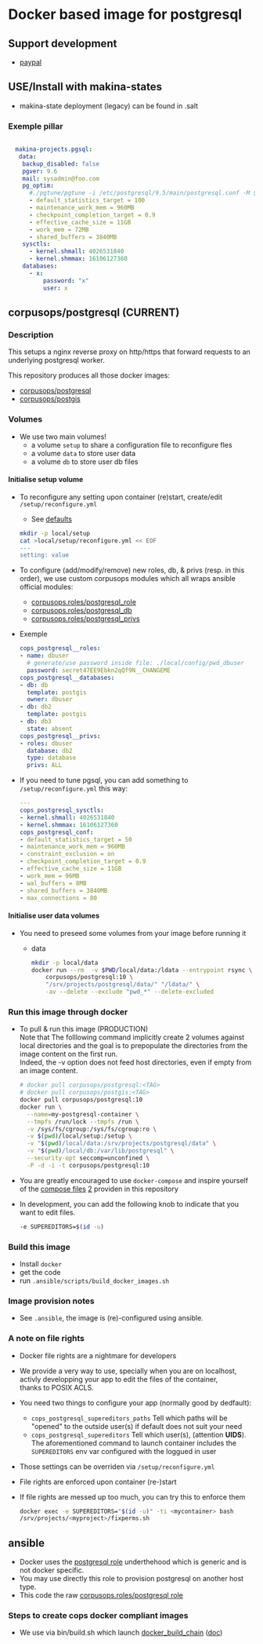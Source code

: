 # Docker based image for postgresql

    
## Support development
- [paypal](https://paypal.me/kiorky)

## USE/Install with makina-states
- makina-state deployment (legacy) can be found in .salt

### Exemple pillar

```yaml

  makina-projects.pgsql:
   data:
    backup_disabled: false
    pgver: 9.6
    mail: sysadmin@foo.com
    pg_optim:
      #./pgtune/pgtune -i /etc/postgresql/9.5/main/postgresql.conf -M $((15842612*1024))
      - default_statistics_target = 100
      - maintenance_work_mem = 960MB
      - checkpoint_completion_target = 0.9
      - effective_cache_size = 11GB
      - work_mem = 72MB
      - shared_buffers = 3840MB
    sysctls:
      - kernel.shmall: 4026531840
      - kernel.shmmax: 16106127360
    databases:
      - x:
          password: "x"
          user: x
```

## corpusops/postgresql (CURRENT)
### Description
This setups a nginx reverse proxy on http/https that forward requests
to an underlying postgresql worker.

This repository produces all those docker images:
- [corpusops/postgresql](https://hub.docker.com/r/corpusops/postgresql/)
- [corpusops/postgis](https://hub.docker.com/r/corpusops/postgis/)

### Volumes
- We use two main volumes!
    - a volume ``setup`` to share a configuration file to reconfigure fles
    - a volume ``data`` to store user data
    - a volume ``db`` to store user db files

#### Initialise setup volume
- To reconfigure any setting upon container (re)start, create/edit ``/setup/reconfigure.yml``
    - See [defaults](/ansible/roles/postgresql/defaults/main.yml)

    ```sh
    mkdir -p local/setup
    cat >local/setup/reconfigure.yml << EOF
    ---
    setting: value
    ```

- To configure (add/modify/remove) new roles, db, & privs (resp. in this order),  we use custom corpusops modules which all wraps ansible official modules:
   - [corpusops.roles/postgresql_role](https://github.com/corpusops/roles/tree/master/postgresql_role)
   - [corpusops.roles/postgresql_db](https://github.com/corpusops/roles/tree/master/postgresql_db)
   - [corpusops.roles/postgresql_privs](https://github.com/corpusops/roles/tree/master/postgresql_privs)
- Exemple

    ```yaml
    cops_postgresql__roles:
    - name: dbuser
      # generate/use password inside file: ./local/config/pwd_dbuser
      password: secret47EE9Ebkn2qQf9N__CHANGEME
    cops_postgresql__databases:
    - db: db
      template: postgis
      owner: dbuser
    - db: db2
      template: postgis
    - db: db3
      state: absent
    cops_postgresql__privs:
    - roles: dbuser
      database: db2
      type: database
      privs: ALL

    ```

- If you need to tune pgsql, you can add something to ``/setup/reconfigure.yml`` this way:

    ```yaml
    ---
    cops_postgresql_sysctls:
    - kernel.shmall: 4026531840
    - kernel.shmmax: 16106127360
    cops_postgresql_conf:
    - default_statistics_target = 50
    - maintenance_work_mem = 960MB
    - constraint_exclusion = on
    - checkpoint_completion_target = 0.9
    - effective_cache_size = 11GB
    - work_mem = 96MB
    - wal_buffers = 8MB
    - shared_buffers = 3840MB
    - max_connections = 80
    ```

#### Initialise user data volumes
- You need to preseed some volumes from your image before running it
    - data

        ```sh
        mkdir -p local/data
        docker run --rm  -v $PWD/local/data:/ldata --entrypoint rsync \
            corpusops/postgresql:10 \
            "/srv/projects/postgresql/data/" "/ldata/" \
            -av --delete --exclude "pwd_*" --delete-excluded
        ```

### Run this image through docker
- To pull & run this image (PRODUCTION) <br/>
  Note that The folllowing command implicitly create 2 volumes against local directories and the goal
  is to prepopulate the directories from the image content on the first run.<br/>
  Indeed, the -v option does not feed host directories, even if empty from an image content.

    ```sh
    # docker pull corpusops/postgresql:<TAG>
    # docker pull corpusops/postgis:<TAG>
    docker pull corpusops/postgresql:10
    docker run \
      --name=my-postgresql-container \
      --tmpfs /run/lock --tmpfs /run \
      -v /sys/fs/cgroup:/sys/fs/cgroup:ro \
      -v $(pwd)/local/setup:/setup \
      -v "$(pwd)/local/data:/srv/projects/postgresql/data" \
      -v "$(pwd)/local/db:/var/lib/postgresql" \
      --security-opt seccomp=unconfined \
      -P -d -i -t corpusops/postgresql:10
    ```
- You are greatly encouraged to use ``docker-compose`` and 
  inspire yourself of the [compose files](docker-compose.yml) [2](docker-compose-dev.yml) providen in this repository
- In development, you can add the following knob to indicate that you want to
  edit files.

    ```sh
    -e SUPEREDITORS=$(id -u)
    ```

### Build this image
- Install ``docker``
- get the code
- run ``.ansible/scripts/build_docker_images.sh``

### Image provision notes
- See ``.ansible``, the image is (re)-configured using ansible.

### A note on file rights
- Docker file rights are a nightmare for developers
- We provide a very way to use, specially when you are on localhost,<br/>
  activly developping  your app to edit the files of the container,<br/>
  thanks to POSIX ACLS.
- You need two things to configure your app (normally good by dedfault):
    - ``cops_postgresql_supereditors_paths`` Tell which paths will be "opened" to the outside user(s) if default does not suit your need
    - ``cops_postgresql_supereditors`` Tell which user(s), (attention **UIDS**).<br/>
      The aforementioned command to launch container includes the ``SUPEREDITORS`` env var configured with the loggued in user
- Those settings can be overriden via ``/setup/reconfigure.yml``
- File rights are enforced upon container (re-)start
- If file rights are messed up too much, you can try this to enforce them

    ```sh
    docker exec -e SUPEREDITORS="$(id -u)" -ti <mycontainer> bash
    /srv/projects/<myproject>/fixperms.sh
    ```

## ansible
- Docker uses the [postgresql role](.ansible/roles/postgresql) underthehood which
  is generic and is not docker specific.
- You may use directly this role to provision postgresql on another host type.
- This code the raw [corpusops.roles/postgresql role](https://github.com/corpusops/roles/tree/master/services_db_postgresql)

### Steps to create cops docker compliant images
- We use via  bin/build.sh which launch [docker_build_chain](https://github.com/corpusops/corpusops.bootstrap/blob/master/hacking/docker_build_chain.py) ([doc](https://github.com/corpusops/corpusops.bootstrap/blob/master/doc/docker_build_chain.md#sumup-steps-to-create-corpusops-docker-compliant-images))


